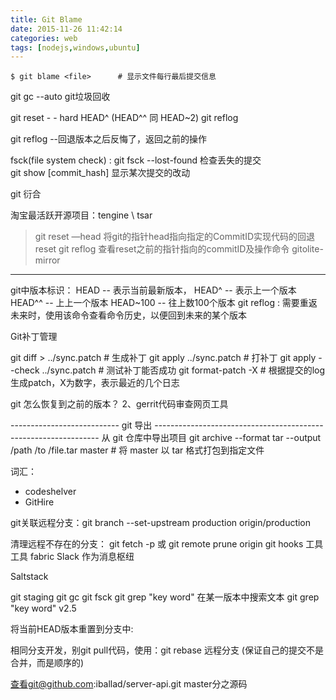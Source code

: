 ```yaml
---
title: Git Blame
date: 2015-11-26 11:42:14
categories: web 
tags: [nodejs,windows,ubuntu]
---
```



	$ git blame <file> 		# 显示文件每行最后提交信息


	




git gc --auto   git垃圾回收

git reset    - - hard HEAD^ (HEAD^^ 同 HEAD~2)
git reflog  

git reflog --回退版本之后反悔了，返回之前的操作

fsck(file system check) :  git fsck --lost-found  检查丢失的提交     
git show [commit_hash]  显示某次提交的改动

git 衍合 

淘宝最活跃开源项目：tengine \ tsar 
 
> git reset —head <commitID>   将git的指针head指向指定的CommitID实现代码的回退reset
> git reflog   查看reset之前的指针指向的commitID及操作命令
gitolite-mirror 
-------------------------------------------------------------------------------------------------------------------------------------------------
git中版本标识：
        HEAD  -- 表示当前最新版本，
        HEAD^  -- 表示上一个版本
        HEAD^^  -- 上上一个版本
        HEAD~100 --  往上数100个版本
     git reflog :  需要重返未来时，使用该命令查看命令历史，以便回到未来的某个版本
 
Git补丁管理

git diff > ../sync.patch         # 生成补丁
git apply ../sync.patch          # 打补丁
git apply --check ../sync.patch  # 测试补丁能否成功
git format-patch -X              # 根据提交的log生成patch，X为数字，表示最近的几个日志

 



 


git 怎么恢复到之前的版本？
2、gerrit代码审查网页工具

---------------------------   git 导出  ----------------------------------------------------------------
从 git 仓库中导出项目
git archive  --format  tar  --output  /path /to /file.tar master  # 将 master 以 tar 格式打包到指定文件


词汇：
* codeshelver
* GitHire


git关联远程分支：git branch --set-upstream production origin/production 

清理远程不存在的分支：
     git fetch  -p   或  git remote prune origin
git hooks 工具
工具 fabric
Slack 作为消息枢纽

Saltstack

git staging
git gc
git fsck
     git grep "key word"
 在某一版本中搜索文本
     git grep "key word" v2.5


将当前HEAD版本重置到分支中:





相同分支开发，别git pull代码，使用：git rebase 远程分支 (保证自己的提交不是合并，而是顺序的)


 








查看git@github.com:iballad/server-api.git  master分之源码



 
